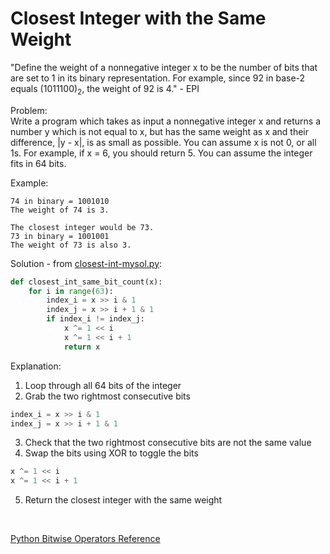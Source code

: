 # Closest Integer with the Same Weight

"Define the weight of a nonnegative integer x to be the number of bits that are set to 1 in its binary representation. For example, since 92 in base-2 equals (1011100)<sub>2</sub>, the weight of 92 is 4." - EPI  
  
Problem:  
Write a program which takes as input a nonnegative integer x and returns a number y which is not equal to x, but has the same weight as x and their difference, |y - x|, is as small as possible. You can assume x is not 0, or all 1s. For example, if x = 6, you should return 5. You can assume the integer fits in 64 bits.  
  
Example:    
```
74 in binary = 1001010
The weight of 74 is 3.

The closest integer would be 73.
73 in binary = 1001001
The weight of 73 is also 3.
```  
  
Solution - from [closest-int-mysol.py](closest-int-mysol.py):  
```python
def closest_int_same_bit_count(x):
    for i in range(63):
        index_i = x >> i & 1
        index_j = x >> i + 1 & 1
        if index_i != index_j:
            x ^= 1 << i
            x ^= 1 << i + 1
            return x
```  
  
Explanation:  
1. Loop through all 64 bits of the integer  
2. Grab the two rightmost consecutive bits  
```python
index_i = x >> i & 1
index_j = x >> i + 1 & 1
```  
3. Check that the two rightmost consecutive bits are not the same value  
4. Swap the bits using XOR to toggle the bits  
```python
x ^= 1 << i
x ^= 1 << i + 1
```  
5. Return the closest integer with the same weight  
  
</br>  
  
[Python Bitwise Operators Reference](https://www.tutorialspoint.com/python/bitwise_operators_example.htm)